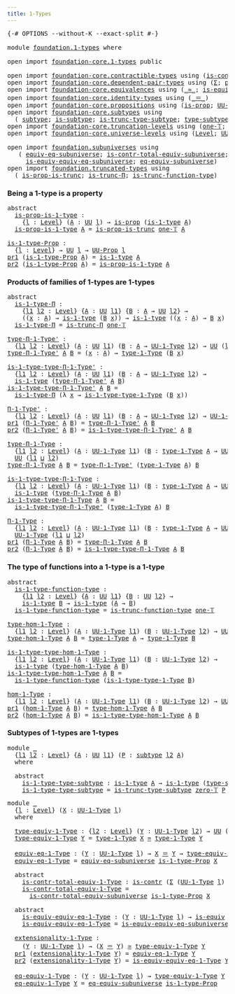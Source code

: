 ```yaml
---
title: 1-Types
---
```


<pre class="Agda"><a id="33" class="Symbol">{-#</a> <a id="37" class="Keyword">OPTIONS</a> <a id="45" class="Pragma">--without-K</a> <a id="57" class="Pragma">--exact-split</a> <a id="71" class="Symbol">#-}</a>

<a id="76" class="Keyword">module</a> <a id="83" href="foundation.1-types.html" class="Module">foundation.1-types</a> <a id="102" class="Keyword">where</a>

<a id="109" class="Keyword">open</a> <a id="114" class="Keyword">import</a> <a id="121" href="foundation-core.1-types.html" class="Module">foundation-core.1-types</a> <a id="145" class="Keyword">public</a>

<a id="153" class="Keyword">open</a> <a id="158" class="Keyword">import</a> <a id="165" href="foundation-core.contractible-types.html" class="Module">foundation-core.contractible-types</a> <a id="200" class="Keyword">using</a> <a id="206" class="Symbol">(</a><a id="207" href="foundation-core.contractible-types.html#1006" class="Function">is-contr</a><a id="215" class="Symbol">)</a>
<a id="217" class="Keyword">open</a> <a id="222" class="Keyword">import</a> <a id="229" href="foundation-core.dependent-pair-types.html" class="Module">foundation-core.dependent-pair-types</a> <a id="266" class="Keyword">using</a> <a id="272" class="Symbol">(</a><a id="273" href="foundation-core.dependent-pair-types.html#515" class="Record">Σ</a><a id="274" class="Symbol">;</a> <a id="276" href="foundation-core.dependent-pair-types.html#588" class="InductiveConstructor">pair</a><a id="280" class="Symbol">;</a> <a id="282" href="foundation-core.dependent-pair-types.html#605" class="Field">pr1</a><a id="285" class="Symbol">;</a> <a id="287" href="foundation-core.dependent-pair-types.html#617" class="Field">pr2</a><a id="290" class="Symbol">)</a>
<a id="292" class="Keyword">open</a> <a id="297" class="Keyword">import</a> <a id="304" href="foundation-core.equivalences.html" class="Module">foundation-core.equivalences</a> <a id="333" class="Keyword">using</a> <a id="339" class="Symbol">(</a><a id="340" href="foundation-core.equivalences.html#1621" class="Function Operator">_≃_</a><a id="343" class="Symbol">;</a> <a id="345" href="foundation-core.equivalences.html#1556" class="Function">is-equiv</a><a id="353" class="Symbol">)</a>
<a id="355" class="Keyword">open</a> <a id="360" class="Keyword">import</a> <a id="367" href="foundation-core.identity-types.html" class="Module">foundation-core.identity-types</a> <a id="398" class="Keyword">using</a> <a id="404" class="Symbol">(</a><a id="405" href="foundation-core.identity-types.html#1865" class="Function Operator">_＝_</a><a id="408" class="Symbol">)</a>
<a id="410" class="Keyword">open</a> <a id="415" class="Keyword">import</a> <a id="422" href="foundation-core.propositions.html" class="Module">foundation-core.propositions</a> <a id="451" class="Keyword">using</a> <a id="457" class="Symbol">(</a><a id="458" href="foundation-core.propositions.html#1309" class="Function">is-prop</a><a id="465" class="Symbol">;</a> <a id="467" href="foundation-core.propositions.html#1393" class="Function">UU-Prop</a><a id="474" class="Symbol">)</a>
<a id="476" class="Keyword">open</a> <a id="481" class="Keyword">import</a> <a id="488" href="foundation-core.subtypes.html" class="Module">foundation-core.subtypes</a> <a id="513" class="Keyword">using</a>
  <a id="521" class="Symbol">(</a> <a id="523" href="foundation-core.subtypes.html#2275" class="Function">subtype</a><a id="530" class="Symbol">;</a> <a id="532" href="foundation-core.subtypes.html#2152" class="Function">is-subtype</a><a id="542" class="Symbol">;</a> <a id="544" href="foundation-core.subtypes.html#4929" class="Function">is-trunc-type-subtype</a><a id="565" class="Symbol">;</a> <a id="567" href="foundation-core.subtypes.html#2619" class="Function">type-subtype</a><a id="579" class="Symbol">)</a>
<a id="581" class="Keyword">open</a> <a id="586" class="Keyword">import</a> <a id="593" href="foundation-core.truncation-levels.html" class="Module">foundation-core.truncation-levels</a> <a id="627" class="Keyword">using</a> <a id="633" class="Symbol">(</a><a id="634" href="foundation-core.truncation-levels.html#530" class="Function">one-𝕋</a><a id="639" class="Symbol">;</a> <a id="641" href="foundation-core.truncation-levels.html#492" class="Function">zero-𝕋</a><a id="647" class="Symbol">)</a>
<a id="649" class="Keyword">open</a> <a id="654" class="Keyword">import</a> <a id="661" href="foundation-core.universe-levels.html" class="Module">foundation-core.universe-levels</a> <a id="693" class="Keyword">using</a> <a id="699" class="Symbol">(</a><a id="700" href="Agda.Primitive.html#597" class="Postulate">Level</a><a id="705" class="Symbol">;</a> <a id="707" href="foundation-core.universe-levels.html#235" class="Primitive">UU</a><a id="709" class="Symbol">;</a> <a id="711" href="Agda.Primitive.html#810" class="Primitive Operator">_⊔_</a><a id="714" class="Symbol">)</a>

<a id="717" class="Keyword">open</a> <a id="722" class="Keyword">import</a> <a id="729" href="foundation.subuniverses.html" class="Module">foundation.subuniverses</a> <a id="753" class="Keyword">using</a>
   <a id="762" class="Symbol">(</a> <a id="764" href="foundation.subuniverses.html#2750" class="Function">equiv-eq-subuniverse</a><a id="784" class="Symbol">;</a> <a id="786" href="foundation.subuniverses.html#2955" class="Function">is-contr-total-equiv-subuniverse</a><a id="818" class="Symbol">;</a>
     <a id="825" href="foundation.subuniverses.html#3335" class="Function">is-equiv-equiv-eq-subuniverse</a><a id="854" class="Symbol">;</a> <a id="856" href="foundation.subuniverses.html#3939" class="Function">eq-equiv-subuniverse</a><a id="876" class="Symbol">)</a>
<a id="878" class="Keyword">open</a> <a id="883" class="Keyword">import</a> <a id="890" href="foundation.truncated-types.html" class="Module">foundation.truncated-types</a> <a id="917" class="Keyword">using</a>
  <a id="925" class="Symbol">(</a> <a id="927" href="foundation-core.truncated-types.html#12190" class="Function">is-prop-is-trunc</a><a id="943" class="Symbol">;</a> <a id="945" href="foundation-core.truncated-types.html#9033" class="Function">is-trunc-Π</a><a id="955" class="Symbol">;</a> <a id="957" href="foundation-core.truncated-types.html#10883" class="Function">is-trunc-function-type</a><a id="979" class="Symbol">)</a>
</pre>
### Being a 1-type is a property

<pre class="Agda"><a id="1028" class="Keyword">abstract</a>
  <a id="is-prop-is-1-type"></a><a id="1039" href="foundation.1-types.html#1039" class="Function">is-prop-is-1-type</a> <a id="1057" class="Symbol">:</a>
    <a id="1063" class="Symbol">{</a><a id="1064" href="foundation.1-types.html#1064" class="Bound">l</a> <a id="1066" class="Symbol">:</a> <a id="1068" href="Agda.Primitive.html#597" class="Postulate">Level</a><a id="1073" class="Symbol">}</a> <a id="1075" class="Symbol">(</a><a id="1076" href="foundation.1-types.html#1076" class="Bound">A</a> <a id="1078" class="Symbol">:</a> <a id="1080" href="foundation-core.universe-levels.html#235" class="Primitive">UU</a> <a id="1083" href="foundation.1-types.html#1064" class="Bound">l</a><a id="1084" class="Symbol">)</a> <a id="1086" class="Symbol">→</a> <a id="1088" href="foundation-core.propositions.html#1309" class="Function">is-prop</a> <a id="1096" class="Symbol">(</a><a id="1097" href="foundation-core.1-types.html#807" class="Function">is-1-type</a> <a id="1107" href="foundation.1-types.html#1076" class="Bound">A</a><a id="1108" class="Symbol">)</a>
  <a id="1112" href="foundation.1-types.html#1039" class="Function">is-prop-is-1-type</a> <a id="1130" href="foundation.1-types.html#1130" class="Bound">A</a> <a id="1132" class="Symbol">=</a> <a id="1134" href="foundation-core.truncated-types.html#12190" class="Function">is-prop-is-trunc</a> <a id="1151" href="foundation-core.truncation-levels.html#530" class="Function">one-𝕋</a> <a id="1157" href="foundation.1-types.html#1130" class="Bound">A</a>

<a id="is-1-type-Prop"></a><a id="1160" href="foundation.1-types.html#1160" class="Function">is-1-type-Prop</a> <a id="1175" class="Symbol">:</a>
  <a id="1179" class="Symbol">{</a><a id="1180" href="foundation.1-types.html#1180" class="Bound">l</a> <a id="1182" class="Symbol">:</a> <a id="1184" href="Agda.Primitive.html#597" class="Postulate">Level</a><a id="1189" class="Symbol">}</a> <a id="1191" class="Symbol">→</a> <a id="1193" href="foundation-core.universe-levels.html#235" class="Primitive">UU</a> <a id="1196" href="foundation.1-types.html#1180" class="Bound">l</a> <a id="1198" class="Symbol">→</a> <a id="1200" href="foundation-core.propositions.html#1393" class="Function">UU-Prop</a> <a id="1208" href="foundation.1-types.html#1180" class="Bound">l</a>
<a id="1210" href="foundation-core.dependent-pair-types.html#605" class="Field">pr1</a> <a id="1214" class="Symbol">(</a><a id="1215" href="foundation.1-types.html#1160" class="Function">is-1-type-Prop</a> <a id="1230" href="foundation.1-types.html#1230" class="Bound">A</a><a id="1231" class="Symbol">)</a> <a id="1233" class="Symbol">=</a> <a id="1235" href="foundation-core.1-types.html#807" class="Function">is-1-type</a> <a id="1245" href="foundation.1-types.html#1230" class="Bound">A</a>
<a id="1247" href="foundation-core.dependent-pair-types.html#617" class="Field">pr2</a> <a id="1251" class="Symbol">(</a><a id="1252" href="foundation.1-types.html#1160" class="Function">is-1-type-Prop</a> <a id="1267" href="foundation.1-types.html#1267" class="Bound">A</a><a id="1268" class="Symbol">)</a> <a id="1270" class="Symbol">=</a> <a id="1272" href="foundation.1-types.html#1039" class="Function">is-prop-is-1-type</a> <a id="1290" href="foundation.1-types.html#1267" class="Bound">A</a>
</pre>
### Products of families of 1-types are 1-types

<pre class="Agda"><a id="1354" class="Keyword">abstract</a>
  <a id="is-1-type-Π"></a><a id="1365" href="foundation.1-types.html#1365" class="Function">is-1-type-Π</a> <a id="1377" class="Symbol">:</a>
    <a id="1383" class="Symbol">{</a><a id="1384" href="foundation.1-types.html#1384" class="Bound">l1</a> <a id="1387" href="foundation.1-types.html#1387" class="Bound">l2</a> <a id="1390" class="Symbol">:</a> <a id="1392" href="Agda.Primitive.html#597" class="Postulate">Level</a><a id="1397" class="Symbol">}</a> <a id="1399" class="Symbol">{</a><a id="1400" href="foundation.1-types.html#1400" class="Bound">A</a> <a id="1402" class="Symbol">:</a> <a id="1404" href="foundation-core.universe-levels.html#235" class="Primitive">UU</a> <a id="1407" href="foundation.1-types.html#1384" class="Bound">l1</a><a id="1409" class="Symbol">}</a> <a id="1411" class="Symbol">{</a><a id="1412" href="foundation.1-types.html#1412" class="Bound">B</a> <a id="1414" class="Symbol">:</a> <a id="1416" href="foundation.1-types.html#1400" class="Bound">A</a> <a id="1418" class="Symbol">→</a> <a id="1420" href="foundation-core.universe-levels.html#235" class="Primitive">UU</a> <a id="1423" href="foundation.1-types.html#1387" class="Bound">l2</a><a id="1425" class="Symbol">}</a> <a id="1427" class="Symbol">→</a>
    <a id="1433" class="Symbol">((</a><a id="1435" href="foundation.1-types.html#1435" class="Bound">x</a> <a id="1437" class="Symbol">:</a> <a id="1439" href="foundation.1-types.html#1400" class="Bound">A</a><a id="1440" class="Symbol">)</a> <a id="1442" class="Symbol">→</a> <a id="1444" href="foundation-core.1-types.html#807" class="Function">is-1-type</a> <a id="1454" class="Symbol">(</a><a id="1455" href="foundation.1-types.html#1412" class="Bound">B</a> <a id="1457" href="foundation.1-types.html#1435" class="Bound">x</a><a id="1458" class="Symbol">))</a> <a id="1461" class="Symbol">→</a> <a id="1463" href="foundation-core.1-types.html#807" class="Function">is-1-type</a> <a id="1473" class="Symbol">((</a><a id="1475" href="foundation.1-types.html#1475" class="Bound">x</a> <a id="1477" class="Symbol">:</a> <a id="1479" href="foundation.1-types.html#1400" class="Bound">A</a><a id="1480" class="Symbol">)</a> <a id="1482" class="Symbol">→</a> <a id="1484" href="foundation.1-types.html#1412" class="Bound">B</a> <a id="1486" href="foundation.1-types.html#1475" class="Bound">x</a><a id="1487" class="Symbol">)</a>
  <a id="1491" href="foundation.1-types.html#1365" class="Function">is-1-type-Π</a> <a id="1503" class="Symbol">=</a> <a id="1505" href="foundation-core.truncated-types.html#9033" class="Function">is-trunc-Π</a> <a id="1516" href="foundation-core.truncation-levels.html#530" class="Function">one-𝕋</a>

<a id="type-Π-1-Type&#39;"></a><a id="1523" href="foundation.1-types.html#1523" class="Function">type-Π-1-Type&#39;</a> <a id="1538" class="Symbol">:</a>
  <a id="1542" class="Symbol">{</a><a id="1543" href="foundation.1-types.html#1543" class="Bound">l1</a> <a id="1546" href="foundation.1-types.html#1546" class="Bound">l2</a> <a id="1549" class="Symbol">:</a> <a id="1551" href="Agda.Primitive.html#597" class="Postulate">Level</a><a id="1556" class="Symbol">}</a> <a id="1558" class="Symbol">(</a><a id="1559" href="foundation.1-types.html#1559" class="Bound">A</a> <a id="1561" class="Symbol">:</a> <a id="1563" href="foundation-core.universe-levels.html#235" class="Primitive">UU</a> <a id="1566" href="foundation.1-types.html#1543" class="Bound">l1</a><a id="1568" class="Symbol">)</a> <a id="1570" class="Symbol">(</a><a id="1571" href="foundation.1-types.html#1571" class="Bound">B</a> <a id="1573" class="Symbol">:</a> <a id="1575" href="foundation.1-types.html#1559" class="Bound">A</a> <a id="1577" class="Symbol">→</a> <a id="1579" href="foundation-core.1-types.html#873" class="Function">UU-1-Type</a> <a id="1589" href="foundation.1-types.html#1546" class="Bound">l2</a><a id="1591" class="Symbol">)</a> <a id="1593" class="Symbol">→</a> <a id="1595" href="foundation-core.universe-levels.html#235" class="Primitive">UU</a> <a id="1598" class="Symbol">(</a><a id="1599" href="foundation.1-types.html#1543" class="Bound">l1</a> <a id="1602" href="Agda.Primitive.html#810" class="Primitive Operator">⊔</a> <a id="1604" href="foundation.1-types.html#1546" class="Bound">l2</a><a id="1606" class="Symbol">)</a>
<a id="1608" href="foundation.1-types.html#1523" class="Function">type-Π-1-Type&#39;</a> <a id="1623" href="foundation.1-types.html#1623" class="Bound">A</a> <a id="1625" href="foundation.1-types.html#1625" class="Bound">B</a> <a id="1627" class="Symbol">=</a> <a id="1629" class="Symbol">(</a><a id="1630" href="foundation.1-types.html#1630" class="Bound">x</a> <a id="1632" class="Symbol">:</a> <a id="1634" href="foundation.1-types.html#1623" class="Bound">A</a><a id="1635" class="Symbol">)</a> <a id="1637" class="Symbol">→</a> <a id="1639" href="foundation-core.1-types.html#945" class="Function">type-1-Type</a> <a id="1651" class="Symbol">(</a><a id="1652" href="foundation.1-types.html#1625" class="Bound">B</a> <a id="1654" href="foundation.1-types.html#1630" class="Bound">x</a><a id="1655" class="Symbol">)</a>

<a id="is-1-type-type-Π-1-Type&#39;"></a><a id="1658" href="foundation.1-types.html#1658" class="Function">is-1-type-type-Π-1-Type&#39;</a> <a id="1683" class="Symbol">:</a>
  <a id="1687" class="Symbol">{</a><a id="1688" href="foundation.1-types.html#1688" class="Bound">l1</a> <a id="1691" href="foundation.1-types.html#1691" class="Bound">l2</a> <a id="1694" class="Symbol">:</a> <a id="1696" href="Agda.Primitive.html#597" class="Postulate">Level</a><a id="1701" class="Symbol">}</a> <a id="1703" class="Symbol">(</a><a id="1704" href="foundation.1-types.html#1704" class="Bound">A</a> <a id="1706" class="Symbol">:</a> <a id="1708" href="foundation-core.universe-levels.html#235" class="Primitive">UU</a> <a id="1711" href="foundation.1-types.html#1688" class="Bound">l1</a><a id="1713" class="Symbol">)</a> <a id="1715" class="Symbol">(</a><a id="1716" href="foundation.1-types.html#1716" class="Bound">B</a> <a id="1718" class="Symbol">:</a> <a id="1720" href="foundation.1-types.html#1704" class="Bound">A</a> <a id="1722" class="Symbol">→</a> <a id="1724" href="foundation-core.1-types.html#873" class="Function">UU-1-Type</a> <a id="1734" href="foundation.1-types.html#1691" class="Bound">l2</a><a id="1736" class="Symbol">)</a> <a id="1738" class="Symbol">→</a>
  <a id="1742" href="foundation-core.1-types.html#807" class="Function">is-1-type</a> <a id="1752" class="Symbol">(</a><a id="1753" href="foundation.1-types.html#1523" class="Function">type-Π-1-Type&#39;</a> <a id="1768" href="foundation.1-types.html#1704" class="Bound">A</a> <a id="1770" href="foundation.1-types.html#1716" class="Bound">B</a><a id="1771" class="Symbol">)</a>
<a id="1773" href="foundation.1-types.html#1658" class="Function">is-1-type-type-Π-1-Type&#39;</a> <a id="1798" href="foundation.1-types.html#1798" class="Bound">A</a> <a id="1800" href="foundation.1-types.html#1800" class="Bound">B</a> <a id="1802" class="Symbol">=</a>
  <a id="1806" href="foundation.1-types.html#1365" class="Function">is-1-type-Π</a> <a id="1818" class="Symbol">(λ</a> <a id="1821" href="foundation.1-types.html#1821" class="Bound">x</a> <a id="1823" class="Symbol">→</a> <a id="1825" href="foundation-core.1-types.html#1022" class="Function">is-1-type-type-1-Type</a> <a id="1847" class="Symbol">(</a><a id="1848" href="foundation.1-types.html#1800" class="Bound">B</a> <a id="1850" href="foundation.1-types.html#1821" class="Bound">x</a><a id="1851" class="Symbol">))</a>

<a id="Π-1-Type&#39;"></a><a id="1855" href="foundation.1-types.html#1855" class="Function">Π-1-Type&#39;</a> <a id="1865" class="Symbol">:</a>
  <a id="1869" class="Symbol">{</a><a id="1870" href="foundation.1-types.html#1870" class="Bound">l1</a> <a id="1873" href="foundation.1-types.html#1873" class="Bound">l2</a> <a id="1876" class="Symbol">:</a> <a id="1878" href="Agda.Primitive.html#597" class="Postulate">Level</a><a id="1883" class="Symbol">}</a> <a id="1885" class="Symbol">(</a><a id="1886" href="foundation.1-types.html#1886" class="Bound">A</a> <a id="1888" class="Symbol">:</a> <a id="1890" href="foundation-core.universe-levels.html#235" class="Primitive">UU</a> <a id="1893" href="foundation.1-types.html#1870" class="Bound">l1</a><a id="1895" class="Symbol">)</a> <a id="1897" class="Symbol">(</a><a id="1898" href="foundation.1-types.html#1898" class="Bound">B</a> <a id="1900" class="Symbol">:</a> <a id="1902" href="foundation.1-types.html#1886" class="Bound">A</a> <a id="1904" class="Symbol">→</a> <a id="1906" href="foundation-core.1-types.html#873" class="Function">UU-1-Type</a> <a id="1916" href="foundation.1-types.html#1873" class="Bound">l2</a><a id="1918" class="Symbol">)</a> <a id="1920" class="Symbol">→</a> <a id="1922" href="foundation-core.1-types.html#873" class="Function">UU-1-Type</a> <a id="1932" class="Symbol">(</a><a id="1933" href="foundation.1-types.html#1870" class="Bound">l1</a> <a id="1936" href="Agda.Primitive.html#810" class="Primitive Operator">⊔</a> <a id="1938" href="foundation.1-types.html#1873" class="Bound">l2</a><a id="1940" class="Symbol">)</a>
<a id="1942" href="foundation-core.dependent-pair-types.html#605" class="Field">pr1</a> <a id="1946" class="Symbol">(</a><a id="1947" href="foundation.1-types.html#1855" class="Function">Π-1-Type&#39;</a> <a id="1957" href="foundation.1-types.html#1957" class="Bound">A</a> <a id="1959" href="foundation.1-types.html#1959" class="Bound">B</a><a id="1960" class="Symbol">)</a> <a id="1962" class="Symbol">=</a> <a id="1964" href="foundation.1-types.html#1523" class="Function">type-Π-1-Type&#39;</a> <a id="1979" href="foundation.1-types.html#1957" class="Bound">A</a> <a id="1981" href="foundation.1-types.html#1959" class="Bound">B</a>
<a id="1983" href="foundation-core.dependent-pair-types.html#617" class="Field">pr2</a> <a id="1987" class="Symbol">(</a><a id="1988" href="foundation.1-types.html#1855" class="Function">Π-1-Type&#39;</a> <a id="1998" href="foundation.1-types.html#1998" class="Bound">A</a> <a id="2000" href="foundation.1-types.html#2000" class="Bound">B</a><a id="2001" class="Symbol">)</a> <a id="2003" class="Symbol">=</a> <a id="2005" href="foundation.1-types.html#1658" class="Function">is-1-type-type-Π-1-Type&#39;</a> <a id="2030" href="foundation.1-types.html#1998" class="Bound">A</a> <a id="2032" href="foundation.1-types.html#2000" class="Bound">B</a>

<a id="type-Π-1-Type"></a><a id="2035" href="foundation.1-types.html#2035" class="Function">type-Π-1-Type</a> <a id="2049" class="Symbol">:</a>
  <a id="2053" class="Symbol">{</a><a id="2054" href="foundation.1-types.html#2054" class="Bound">l1</a> <a id="2057" href="foundation.1-types.html#2057" class="Bound">l2</a> <a id="2060" class="Symbol">:</a> <a id="2062" href="Agda.Primitive.html#597" class="Postulate">Level</a><a id="2067" class="Symbol">}</a> <a id="2069" class="Symbol">(</a><a id="2070" href="foundation.1-types.html#2070" class="Bound">A</a> <a id="2072" class="Symbol">:</a> <a id="2074" href="foundation-core.1-types.html#873" class="Function">UU-1-Type</a> <a id="2084" href="foundation.1-types.html#2054" class="Bound">l1</a><a id="2086" class="Symbol">)</a> <a id="2088" class="Symbol">(</a><a id="2089" href="foundation.1-types.html#2089" class="Bound">B</a> <a id="2091" class="Symbol">:</a> <a id="2093" href="foundation-core.1-types.html#945" class="Function">type-1-Type</a> <a id="2105" href="foundation.1-types.html#2070" class="Bound">A</a> <a id="2107" class="Symbol">→</a> <a id="2109" href="foundation-core.1-types.html#873" class="Function">UU-1-Type</a> <a id="2119" href="foundation.1-types.html#2057" class="Bound">l2</a><a id="2121" class="Symbol">)</a> <a id="2123" class="Symbol">→</a>
  <a id="2127" href="foundation-core.universe-levels.html#235" class="Primitive">UU</a> <a id="2130" class="Symbol">(</a><a id="2131" href="foundation.1-types.html#2054" class="Bound">l1</a> <a id="2134" href="Agda.Primitive.html#810" class="Primitive Operator">⊔</a> <a id="2136" href="foundation.1-types.html#2057" class="Bound">l2</a><a id="2138" class="Symbol">)</a>
<a id="2140" href="foundation.1-types.html#2035" class="Function">type-Π-1-Type</a> <a id="2154" href="foundation.1-types.html#2154" class="Bound">A</a> <a id="2156" href="foundation.1-types.html#2156" class="Bound">B</a> <a id="2158" class="Symbol">=</a> <a id="2160" href="foundation.1-types.html#1523" class="Function">type-Π-1-Type&#39;</a> <a id="2175" class="Symbol">(</a><a id="2176" href="foundation-core.1-types.html#945" class="Function">type-1-Type</a> <a id="2188" href="foundation.1-types.html#2154" class="Bound">A</a><a id="2189" class="Symbol">)</a> <a id="2191" href="foundation.1-types.html#2156" class="Bound">B</a>

<a id="is-1-type-type-Π-1-Type"></a><a id="2194" href="foundation.1-types.html#2194" class="Function">is-1-type-type-Π-1-Type</a> <a id="2218" class="Symbol">:</a>
  <a id="2222" class="Symbol">{</a><a id="2223" href="foundation.1-types.html#2223" class="Bound">l1</a> <a id="2226" href="foundation.1-types.html#2226" class="Bound">l2</a> <a id="2229" class="Symbol">:</a> <a id="2231" href="Agda.Primitive.html#597" class="Postulate">Level</a><a id="2236" class="Symbol">}</a> <a id="2238" class="Symbol">(</a><a id="2239" href="foundation.1-types.html#2239" class="Bound">A</a> <a id="2241" class="Symbol">:</a> <a id="2243" href="foundation-core.1-types.html#873" class="Function">UU-1-Type</a> <a id="2253" href="foundation.1-types.html#2223" class="Bound">l1</a><a id="2255" class="Symbol">)</a> <a id="2257" class="Symbol">(</a><a id="2258" href="foundation.1-types.html#2258" class="Bound">B</a> <a id="2260" class="Symbol">:</a> <a id="2262" href="foundation-core.1-types.html#945" class="Function">type-1-Type</a> <a id="2274" href="foundation.1-types.html#2239" class="Bound">A</a> <a id="2276" class="Symbol">→</a> <a id="2278" href="foundation-core.1-types.html#873" class="Function">UU-1-Type</a> <a id="2288" href="foundation.1-types.html#2226" class="Bound">l2</a><a id="2290" class="Symbol">)</a> <a id="2292" class="Symbol">→</a>
  <a id="2296" href="foundation-core.1-types.html#807" class="Function">is-1-type</a> <a id="2306" class="Symbol">(</a><a id="2307" href="foundation.1-types.html#2035" class="Function">type-Π-1-Type</a> <a id="2321" href="foundation.1-types.html#2239" class="Bound">A</a> <a id="2323" href="foundation.1-types.html#2258" class="Bound">B</a><a id="2324" class="Symbol">)</a>
<a id="2326" href="foundation.1-types.html#2194" class="Function">is-1-type-type-Π-1-Type</a> <a id="2350" href="foundation.1-types.html#2350" class="Bound">A</a> <a id="2352" href="foundation.1-types.html#2352" class="Bound">B</a> <a id="2354" class="Symbol">=</a>
  <a id="2358" href="foundation.1-types.html#1658" class="Function">is-1-type-type-Π-1-Type&#39;</a> <a id="2383" class="Symbol">(</a><a id="2384" href="foundation-core.1-types.html#945" class="Function">type-1-Type</a> <a id="2396" href="foundation.1-types.html#2350" class="Bound">A</a><a id="2397" class="Symbol">)</a> <a id="2399" href="foundation.1-types.html#2352" class="Bound">B</a>

<a id="Π-1-Type"></a><a id="2402" href="foundation.1-types.html#2402" class="Function">Π-1-Type</a> <a id="2411" class="Symbol">:</a>
  <a id="2415" class="Symbol">{</a><a id="2416" href="foundation.1-types.html#2416" class="Bound">l1</a> <a id="2419" href="foundation.1-types.html#2419" class="Bound">l2</a> <a id="2422" class="Symbol">:</a> <a id="2424" href="Agda.Primitive.html#597" class="Postulate">Level</a><a id="2429" class="Symbol">}</a> <a id="2431" class="Symbol">(</a><a id="2432" href="foundation.1-types.html#2432" class="Bound">A</a> <a id="2434" class="Symbol">:</a> <a id="2436" href="foundation-core.1-types.html#873" class="Function">UU-1-Type</a> <a id="2446" href="foundation.1-types.html#2416" class="Bound">l1</a><a id="2448" class="Symbol">)</a> <a id="2450" class="Symbol">(</a><a id="2451" href="foundation.1-types.html#2451" class="Bound">B</a> <a id="2453" class="Symbol">:</a> <a id="2455" href="foundation-core.1-types.html#945" class="Function">type-1-Type</a> <a id="2467" href="foundation.1-types.html#2432" class="Bound">A</a> <a id="2469" class="Symbol">→</a> <a id="2471" href="foundation-core.1-types.html#873" class="Function">UU-1-Type</a> <a id="2481" href="foundation.1-types.html#2419" class="Bound">l2</a><a id="2483" class="Symbol">)</a> <a id="2485" class="Symbol">→</a>
  <a id="2489" href="foundation-core.1-types.html#873" class="Function">UU-1-Type</a> <a id="2499" class="Symbol">(</a><a id="2500" href="foundation.1-types.html#2416" class="Bound">l1</a> <a id="2503" href="Agda.Primitive.html#810" class="Primitive Operator">⊔</a> <a id="2505" href="foundation.1-types.html#2419" class="Bound">l2</a><a id="2507" class="Symbol">)</a>
<a id="2509" href="foundation-core.dependent-pair-types.html#605" class="Field">pr1</a> <a id="2513" class="Symbol">(</a><a id="2514" href="foundation.1-types.html#2402" class="Function">Π-1-Type</a> <a id="2523" href="foundation.1-types.html#2523" class="Bound">A</a> <a id="2525" href="foundation.1-types.html#2525" class="Bound">B</a><a id="2526" class="Symbol">)</a> <a id="2528" class="Symbol">=</a> <a id="2530" href="foundation.1-types.html#2035" class="Function">type-Π-1-Type</a> <a id="2544" href="foundation.1-types.html#2523" class="Bound">A</a> <a id="2546" href="foundation.1-types.html#2525" class="Bound">B</a>
<a id="2548" href="foundation-core.dependent-pair-types.html#617" class="Field">pr2</a> <a id="2552" class="Symbol">(</a><a id="2553" href="foundation.1-types.html#2402" class="Function">Π-1-Type</a> <a id="2562" href="foundation.1-types.html#2562" class="Bound">A</a> <a id="2564" href="foundation.1-types.html#2564" class="Bound">B</a><a id="2565" class="Symbol">)</a> <a id="2567" class="Symbol">=</a> <a id="2569" href="foundation.1-types.html#2194" class="Function">is-1-type-type-Π-1-Type</a> <a id="2593" href="foundation.1-types.html#2562" class="Bound">A</a> <a id="2595" href="foundation.1-types.html#2564" class="Bound">B</a>
</pre>
### The type of functions into a 1-type is a 1-type

<pre class="Agda"><a id="2663" class="Keyword">abstract</a>
  <a id="is-1-type-function-type"></a><a id="2674" href="foundation.1-types.html#2674" class="Function">is-1-type-function-type</a> <a id="2698" class="Symbol">:</a>
    <a id="2704" class="Symbol">{</a><a id="2705" href="foundation.1-types.html#2705" class="Bound">l1</a> <a id="2708" href="foundation.1-types.html#2708" class="Bound">l2</a> <a id="2711" class="Symbol">:</a> <a id="2713" href="Agda.Primitive.html#597" class="Postulate">Level</a><a id="2718" class="Symbol">}</a> <a id="2720" class="Symbol">{</a><a id="2721" href="foundation.1-types.html#2721" class="Bound">A</a> <a id="2723" class="Symbol">:</a> <a id="2725" href="foundation-core.universe-levels.html#235" class="Primitive">UU</a> <a id="2728" href="foundation.1-types.html#2705" class="Bound">l1</a><a id="2730" class="Symbol">}</a> <a id="2732" class="Symbol">{</a><a id="2733" href="foundation.1-types.html#2733" class="Bound">B</a> <a id="2735" class="Symbol">:</a> <a id="2737" href="foundation-core.universe-levels.html#235" class="Primitive">UU</a> <a id="2740" href="foundation.1-types.html#2708" class="Bound">l2</a><a id="2742" class="Symbol">}</a> <a id="2744" class="Symbol">→</a>
    <a id="2750" href="foundation-core.1-types.html#807" class="Function">is-1-type</a> <a id="2760" href="foundation.1-types.html#2733" class="Bound">B</a> <a id="2762" class="Symbol">→</a> <a id="2764" href="foundation-core.1-types.html#807" class="Function">is-1-type</a> <a id="2774" class="Symbol">(</a><a id="2775" href="foundation.1-types.html#2721" class="Bound">A</a> <a id="2777" class="Symbol">→</a> <a id="2779" href="foundation.1-types.html#2733" class="Bound">B</a><a id="2780" class="Symbol">)</a>
  <a id="2784" href="foundation.1-types.html#2674" class="Function">is-1-type-function-type</a> <a id="2808" class="Symbol">=</a> <a id="2810" href="foundation-core.truncated-types.html#10883" class="Function">is-trunc-function-type</a> <a id="2833" href="foundation-core.truncation-levels.html#530" class="Function">one-𝕋</a>

<a id="type-hom-1-Type"></a><a id="2840" href="foundation.1-types.html#2840" class="Function">type-hom-1-Type</a> <a id="2856" class="Symbol">:</a>
  <a id="2860" class="Symbol">{</a><a id="2861" href="foundation.1-types.html#2861" class="Bound">l1</a> <a id="2864" href="foundation.1-types.html#2864" class="Bound">l2</a> <a id="2867" class="Symbol">:</a> <a id="2869" href="Agda.Primitive.html#597" class="Postulate">Level</a><a id="2874" class="Symbol">}</a> <a id="2876" class="Symbol">(</a><a id="2877" href="foundation.1-types.html#2877" class="Bound">A</a> <a id="2879" class="Symbol">:</a> <a id="2881" href="foundation-core.1-types.html#873" class="Function">UU-1-Type</a> <a id="2891" href="foundation.1-types.html#2861" class="Bound">l1</a><a id="2893" class="Symbol">)</a> <a id="2895" class="Symbol">(</a><a id="2896" href="foundation.1-types.html#2896" class="Bound">B</a> <a id="2898" class="Symbol">:</a> <a id="2900" href="foundation-core.1-types.html#873" class="Function">UU-1-Type</a> <a id="2910" href="foundation.1-types.html#2864" class="Bound">l2</a><a id="2912" class="Symbol">)</a> <a id="2914" class="Symbol">→</a> <a id="2916" href="foundation-core.universe-levels.html#235" class="Primitive">UU</a> <a id="2919" class="Symbol">(</a><a id="2920" href="foundation.1-types.html#2861" class="Bound">l1</a> <a id="2923" href="Agda.Primitive.html#810" class="Primitive Operator">⊔</a> <a id="2925" href="foundation.1-types.html#2864" class="Bound">l2</a><a id="2927" class="Symbol">)</a>
<a id="2929" href="foundation.1-types.html#2840" class="Function">type-hom-1-Type</a> <a id="2945" href="foundation.1-types.html#2945" class="Bound">A</a> <a id="2947" href="foundation.1-types.html#2947" class="Bound">B</a> <a id="2949" class="Symbol">=</a> <a id="2951" href="foundation-core.1-types.html#945" class="Function">type-1-Type</a> <a id="2963" href="foundation.1-types.html#2945" class="Bound">A</a> <a id="2965" class="Symbol">→</a> <a id="2967" href="foundation-core.1-types.html#945" class="Function">type-1-Type</a> <a id="2979" href="foundation.1-types.html#2947" class="Bound">B</a>

<a id="is-1-type-type-hom-1-Type"></a><a id="2982" href="foundation.1-types.html#2982" class="Function">is-1-type-type-hom-1-Type</a> <a id="3008" class="Symbol">:</a>
  <a id="3012" class="Symbol">{</a><a id="3013" href="foundation.1-types.html#3013" class="Bound">l1</a> <a id="3016" href="foundation.1-types.html#3016" class="Bound">l2</a> <a id="3019" class="Symbol">:</a> <a id="3021" href="Agda.Primitive.html#597" class="Postulate">Level</a><a id="3026" class="Symbol">}</a> <a id="3028" class="Symbol">(</a><a id="3029" href="foundation.1-types.html#3029" class="Bound">A</a> <a id="3031" class="Symbol">:</a> <a id="3033" href="foundation-core.1-types.html#873" class="Function">UU-1-Type</a> <a id="3043" href="foundation.1-types.html#3013" class="Bound">l1</a><a id="3045" class="Symbol">)</a> <a id="3047" class="Symbol">(</a><a id="3048" href="foundation.1-types.html#3048" class="Bound">B</a> <a id="3050" class="Symbol">:</a> <a id="3052" href="foundation-core.1-types.html#873" class="Function">UU-1-Type</a> <a id="3062" href="foundation.1-types.html#3016" class="Bound">l2</a><a id="3064" class="Symbol">)</a> <a id="3066" class="Symbol">→</a>
  <a id="3070" href="foundation-core.1-types.html#807" class="Function">is-1-type</a> <a id="3080" class="Symbol">(</a><a id="3081" href="foundation.1-types.html#2840" class="Function">type-hom-1-Type</a> <a id="3097" href="foundation.1-types.html#3029" class="Bound">A</a> <a id="3099" href="foundation.1-types.html#3048" class="Bound">B</a><a id="3100" class="Symbol">)</a>
<a id="3102" href="foundation.1-types.html#2982" class="Function">is-1-type-type-hom-1-Type</a> <a id="3128" href="foundation.1-types.html#3128" class="Bound">A</a> <a id="3130" href="foundation.1-types.html#3130" class="Bound">B</a> <a id="3132" class="Symbol">=</a>
  <a id="3136" href="foundation.1-types.html#2674" class="Function">is-1-type-function-type</a> <a id="3160" class="Symbol">(</a><a id="3161" href="foundation-core.1-types.html#1022" class="Function">is-1-type-type-1-Type</a> <a id="3183" href="foundation.1-types.html#3130" class="Bound">B</a><a id="3184" class="Symbol">)</a>

<a id="hom-1-Type"></a><a id="3187" href="foundation.1-types.html#3187" class="Function">hom-1-Type</a> <a id="3198" class="Symbol">:</a>
  <a id="3202" class="Symbol">{</a><a id="3203" href="foundation.1-types.html#3203" class="Bound">l1</a> <a id="3206" href="foundation.1-types.html#3206" class="Bound">l2</a> <a id="3209" class="Symbol">:</a> <a id="3211" href="Agda.Primitive.html#597" class="Postulate">Level</a><a id="3216" class="Symbol">}</a> <a id="3218" class="Symbol">(</a><a id="3219" href="foundation.1-types.html#3219" class="Bound">A</a> <a id="3221" class="Symbol">:</a> <a id="3223" href="foundation-core.1-types.html#873" class="Function">UU-1-Type</a> <a id="3233" href="foundation.1-types.html#3203" class="Bound">l1</a><a id="3235" class="Symbol">)</a> <a id="3237" class="Symbol">(</a><a id="3238" href="foundation.1-types.html#3238" class="Bound">B</a> <a id="3240" class="Symbol">:</a> <a id="3242" href="foundation-core.1-types.html#873" class="Function">UU-1-Type</a> <a id="3252" href="foundation.1-types.html#3206" class="Bound">l2</a><a id="3254" class="Symbol">)</a> <a id="3256" class="Symbol">→</a> <a id="3258" href="foundation-core.1-types.html#873" class="Function">UU-1-Type</a> <a id="3268" class="Symbol">(</a><a id="3269" href="foundation.1-types.html#3203" class="Bound">l1</a> <a id="3272" href="Agda.Primitive.html#810" class="Primitive Operator">⊔</a> <a id="3274" href="foundation.1-types.html#3206" class="Bound">l2</a><a id="3276" class="Symbol">)</a>
<a id="3278" href="foundation-core.dependent-pair-types.html#605" class="Field">pr1</a> <a id="3282" class="Symbol">(</a><a id="3283" href="foundation.1-types.html#3187" class="Function">hom-1-Type</a> <a id="3294" href="foundation.1-types.html#3294" class="Bound">A</a> <a id="3296" href="foundation.1-types.html#3296" class="Bound">B</a><a id="3297" class="Symbol">)</a> <a id="3299" class="Symbol">=</a> <a id="3301" href="foundation.1-types.html#2840" class="Function">type-hom-1-Type</a> <a id="3317" href="foundation.1-types.html#3294" class="Bound">A</a> <a id="3319" href="foundation.1-types.html#3296" class="Bound">B</a>
<a id="3321" href="foundation-core.dependent-pair-types.html#617" class="Field">pr2</a> <a id="3325" class="Symbol">(</a><a id="3326" href="foundation.1-types.html#3187" class="Function">hom-1-Type</a> <a id="3337" href="foundation.1-types.html#3337" class="Bound">A</a> <a id="3339" href="foundation.1-types.html#3339" class="Bound">B</a><a id="3340" class="Symbol">)</a> <a id="3342" class="Symbol">=</a> <a id="3344" href="foundation.1-types.html#2982" class="Function">is-1-type-type-hom-1-Type</a> <a id="3370" href="foundation.1-types.html#3337" class="Bound">A</a> <a id="3372" href="foundation.1-types.html#3339" class="Bound">B</a>
</pre>
### Subtypes of 1-types are 1-types

<pre class="Agda"><a id="3424" class="Keyword">module</a> <a id="3431" href="foundation.1-types.html#3431" class="Module">_</a>
  <a id="3435" class="Symbol">{</a><a id="3436" href="foundation.1-types.html#3436" class="Bound">l1</a> <a id="3439" href="foundation.1-types.html#3439" class="Bound">l2</a> <a id="3442" class="Symbol">:</a> <a id="3444" href="Agda.Primitive.html#597" class="Postulate">Level</a><a id="3449" class="Symbol">}</a> <a id="3451" class="Symbol">{</a><a id="3452" href="foundation.1-types.html#3452" class="Bound">A</a> <a id="3454" class="Symbol">:</a> <a id="3456" href="foundation-core.universe-levels.html#235" class="Primitive">UU</a> <a id="3459" href="foundation.1-types.html#3436" class="Bound">l1</a><a id="3461" class="Symbol">}</a> <a id="3463" class="Symbol">(</a><a id="3464" href="foundation.1-types.html#3464" class="Bound">P</a> <a id="3466" class="Symbol">:</a> <a id="3468" href="foundation-core.subtypes.html#2275" class="Function">subtype</a> <a id="3476" href="foundation.1-types.html#3439" class="Bound">l2</a> <a id="3479" href="foundation.1-types.html#3452" class="Bound">A</a><a id="3480" class="Symbol">)</a>
  <a id="3484" class="Keyword">where</a>

  <a id="3493" class="Keyword">abstract</a>
    <a id="3506" href="foundation.1-types.html#3506" class="Function">is-1-type-type-subtype</a> <a id="3529" class="Symbol">:</a> <a id="3531" href="foundation-core.1-types.html#807" class="Function">is-1-type</a> <a id="3541" href="foundation.1-types.html#3452" class="Bound">A</a> <a id="3543" class="Symbol">→</a> <a id="3545" href="foundation-core.1-types.html#807" class="Function">is-1-type</a> <a id="3555" class="Symbol">(</a><a id="3556" href="foundation-core.subtypes.html#2619" class="Function">type-subtype</a> <a id="3569" href="foundation.1-types.html#3464" class="Bound">P</a><a id="3570" class="Symbol">)</a>
    <a id="3576" href="foundation.1-types.html#3506" class="Function">is-1-type-type-subtype</a> <a id="3599" class="Symbol">=</a> <a id="3601" href="foundation-core.subtypes.html#4929" class="Function">is-trunc-type-subtype</a> <a id="3623" href="foundation-core.truncation-levels.html#492" class="Function">zero-𝕋</a> <a id="3630" href="foundation.1-types.html#3464" class="Bound">P</a>
</pre>
<pre class="Agda"><a id="3645" class="Keyword">module</a> <a id="3652" href="foundation.1-types.html#3652" class="Module">_</a>
  <a id="3656" class="Symbol">{</a><a id="3657" href="foundation.1-types.html#3657" class="Bound">l</a> <a id="3659" class="Symbol">:</a> <a id="3661" href="Agda.Primitive.html#597" class="Postulate">Level</a><a id="3666" class="Symbol">}</a> <a id="3668" class="Symbol">(</a><a id="3669" href="foundation.1-types.html#3669" class="Bound">X</a> <a id="3671" class="Symbol">:</a> <a id="3673" href="foundation-core.1-types.html#873" class="Function">UU-1-Type</a> <a id="3683" href="foundation.1-types.html#3657" class="Bound">l</a><a id="3684" class="Symbol">)</a>
  <a id="3688" class="Keyword">where</a>

  <a id="3697" href="foundation.1-types.html#3697" class="Function">type-equiv-1-Type</a> <a id="3715" class="Symbol">:</a> <a id="3717" class="Symbol">{</a><a id="3718" href="foundation.1-types.html#3718" class="Bound">l2</a> <a id="3721" class="Symbol">:</a> <a id="3723" href="Agda.Primitive.html#597" class="Postulate">Level</a><a id="3728" class="Symbol">}</a> <a id="3730" class="Symbol">(</a><a id="3731" href="foundation.1-types.html#3731" class="Bound">Y</a> <a id="3733" class="Symbol">:</a> <a id="3735" href="foundation-core.1-types.html#873" class="Function">UU-1-Type</a> <a id="3745" href="foundation.1-types.html#3718" class="Bound">l2</a><a id="3747" class="Symbol">)</a> <a id="3749" class="Symbol">→</a> <a id="3751" href="foundation-core.universe-levels.html#235" class="Primitive">UU</a> <a id="3754" class="Symbol">(</a><a id="3755" href="foundation.1-types.html#3657" class="Bound">l</a> <a id="3757" href="Agda.Primitive.html#810" class="Primitive Operator">⊔</a> <a id="3759" href="foundation.1-types.html#3718" class="Bound">l2</a><a id="3761" class="Symbol">)</a>
  <a id="3765" href="foundation.1-types.html#3697" class="Function">type-equiv-1-Type</a> <a id="3783" href="foundation.1-types.html#3783" class="Bound">Y</a> <a id="3785" class="Symbol">=</a> <a id="3787" href="foundation-core.1-types.html#945" class="Function">type-1-Type</a> <a id="3799" href="foundation.1-types.html#3669" class="Bound">X</a> <a id="3801" href="foundation-core.equivalences.html#1621" class="Function Operator">≃</a> <a id="3803" href="foundation-core.1-types.html#945" class="Function">type-1-Type</a> <a id="3815" href="foundation.1-types.html#3783" class="Bound">Y</a>

  <a id="3820" href="foundation.1-types.html#3820" class="Function">equiv-eq-1-Type</a> <a id="3836" class="Symbol">:</a> <a id="3838" class="Symbol">(</a><a id="3839" href="foundation.1-types.html#3839" class="Bound">Y</a> <a id="3841" class="Symbol">:</a> <a id="3843" href="foundation-core.1-types.html#873" class="Function">UU-1-Type</a> <a id="3853" href="foundation.1-types.html#3657" class="Bound">l</a><a id="3854" class="Symbol">)</a> <a id="3856" class="Symbol">→</a> <a id="3858" href="foundation.1-types.html#3669" class="Bound">X</a> <a id="3860" href="foundation-core.identity-types.html#1865" class="Function Operator">＝</a> <a id="3862" href="foundation.1-types.html#3839" class="Bound">Y</a> <a id="3864" class="Symbol">→</a> <a id="3866" href="foundation.1-types.html#3697" class="Function">type-equiv-1-Type</a> <a id="3884" href="foundation.1-types.html#3839" class="Bound">Y</a>
  <a id="3888" href="foundation.1-types.html#3820" class="Function">equiv-eq-1-Type</a> <a id="3904" class="Symbol">=</a> <a id="3906" href="foundation.subuniverses.html#2750" class="Function">equiv-eq-subuniverse</a> <a id="3927" href="foundation.1-types.html#1160" class="Function">is-1-type-Prop</a> <a id="3942" href="foundation.1-types.html#3669" class="Bound">X</a>
  
  <a id="3949" class="Keyword">abstract</a>
    <a id="3962" href="foundation.1-types.html#3962" class="Function">is-contr-total-equiv-1-Type</a> <a id="3990" class="Symbol">:</a> <a id="3992" href="foundation-core.contractible-types.html#1006" class="Function">is-contr</a> <a id="4001" class="Symbol">(</a><a id="4002" href="foundation-core.dependent-pair-types.html#515" class="Record">Σ</a> <a id="4004" class="Symbol">(</a><a id="4005" href="foundation-core.1-types.html#873" class="Function">UU-1-Type</a> <a id="4015" href="foundation.1-types.html#3657" class="Bound">l</a><a id="4016" class="Symbol">)</a> <a id="4018" href="foundation.1-types.html#3697" class="Function">type-equiv-1-Type</a><a id="4035" class="Symbol">)</a>
    <a id="4041" href="foundation.1-types.html#3962" class="Function">is-contr-total-equiv-1-Type</a> <a id="4069" class="Symbol">=</a>
      <a id="4077" href="foundation.subuniverses.html#2955" class="Function">is-contr-total-equiv-subuniverse</a> <a id="4110" href="foundation.1-types.html#1160" class="Function">is-1-type-Prop</a> <a id="4125" href="foundation.1-types.html#3669" class="Bound">X</a>

  <a id="4130" class="Keyword">abstract</a>
    <a id="4143" href="foundation.1-types.html#4143" class="Function">is-equiv-equiv-eq-1-Type</a> <a id="4168" class="Symbol">:</a> <a id="4170" class="Symbol">(</a><a id="4171" href="foundation.1-types.html#4171" class="Bound">Y</a> <a id="4173" class="Symbol">:</a> <a id="4175" href="foundation-core.1-types.html#873" class="Function">UU-1-Type</a> <a id="4185" href="foundation.1-types.html#3657" class="Bound">l</a><a id="4186" class="Symbol">)</a> <a id="4188" class="Symbol">→</a> <a id="4190" href="foundation-core.equivalences.html#1556" class="Function">is-equiv</a> <a id="4199" class="Symbol">(</a><a id="4200" href="foundation.1-types.html#3820" class="Function">equiv-eq-1-Type</a> <a id="4216" href="foundation.1-types.html#4171" class="Bound">Y</a><a id="4217" class="Symbol">)</a>
    <a id="4223" href="foundation.1-types.html#4143" class="Function">is-equiv-equiv-eq-1-Type</a> <a id="4248" class="Symbol">=</a> <a id="4250" href="foundation.subuniverses.html#3335" class="Function">is-equiv-equiv-eq-subuniverse</a> <a id="4280" href="foundation.1-types.html#1160" class="Function">is-1-type-Prop</a> <a id="4295" href="foundation.1-types.html#3669" class="Bound">X</a>

  <a id="4300" href="foundation.1-types.html#4300" class="Function">extensionality-1-Type</a> <a id="4322" class="Symbol">:</a>
    <a id="4328" class="Symbol">(</a><a id="4329" href="foundation.1-types.html#4329" class="Bound">Y</a> <a id="4331" class="Symbol">:</a> <a id="4333" href="foundation-core.1-types.html#873" class="Function">UU-1-Type</a> <a id="4343" href="foundation.1-types.html#3657" class="Bound">l</a><a id="4344" class="Symbol">)</a> <a id="4346" class="Symbol">→</a> <a id="4348" class="Symbol">(</a><a id="4349" href="foundation.1-types.html#3669" class="Bound">X</a> <a id="4351" href="foundation-core.identity-types.html#1865" class="Function Operator">＝</a> <a id="4353" href="foundation.1-types.html#4329" class="Bound">Y</a><a id="4354" class="Symbol">)</a> <a id="4356" href="foundation-core.equivalences.html#1621" class="Function Operator">≃</a> <a id="4358" href="foundation.1-types.html#3697" class="Function">type-equiv-1-Type</a> <a id="4376" href="foundation.1-types.html#4329" class="Bound">Y</a>
  <a id="4380" href="foundation-core.dependent-pair-types.html#605" class="Field">pr1</a> <a id="4384" class="Symbol">(</a><a id="4385" href="foundation.1-types.html#4300" class="Function">extensionality-1-Type</a> <a id="4407" href="foundation.1-types.html#4407" class="Bound">Y</a><a id="4408" class="Symbol">)</a> <a id="4410" class="Symbol">=</a> <a id="4412" href="foundation.1-types.html#3820" class="Function">equiv-eq-1-Type</a> <a id="4428" href="foundation.1-types.html#4407" class="Bound">Y</a>
  <a id="4432" href="foundation-core.dependent-pair-types.html#617" class="Field">pr2</a> <a id="4436" class="Symbol">(</a><a id="4437" href="foundation.1-types.html#4300" class="Function">extensionality-1-Type</a> <a id="4459" href="foundation.1-types.html#4459" class="Bound">Y</a><a id="4460" class="Symbol">)</a> <a id="4462" class="Symbol">=</a> <a id="4464" href="foundation.1-types.html#4143" class="Function">is-equiv-equiv-eq-1-Type</a> <a id="4489" href="foundation.1-types.html#4459" class="Bound">Y</a>

  <a id="4494" href="foundation.1-types.html#4494" class="Function">eq-equiv-1-Type</a> <a id="4510" class="Symbol">:</a> <a id="4512" class="Symbol">(</a><a id="4513" href="foundation.1-types.html#4513" class="Bound">Y</a> <a id="4515" class="Symbol">:</a> <a id="4517" href="foundation-core.1-types.html#873" class="Function">UU-1-Type</a> <a id="4527" href="foundation.1-types.html#3657" class="Bound">l</a><a id="4528" class="Symbol">)</a> <a id="4530" class="Symbol">→</a> <a id="4532" href="foundation.1-types.html#3697" class="Function">type-equiv-1-Type</a> <a id="4550" href="foundation.1-types.html#4513" class="Bound">Y</a> <a id="4552" class="Symbol">→</a> <a id="4554" href="foundation.1-types.html#3669" class="Bound">X</a> <a id="4556" href="foundation-core.identity-types.html#1865" class="Function Operator">＝</a> <a id="4558" href="foundation.1-types.html#4513" class="Bound">Y</a>
  <a id="4562" href="foundation.1-types.html#4494" class="Function">eq-equiv-1-Type</a> <a id="4578" href="foundation.1-types.html#4578" class="Bound">Y</a> <a id="4580" class="Symbol">=</a> <a id="4582" href="foundation.subuniverses.html#3939" class="Function">eq-equiv-subuniverse</a> <a id="4603" href="foundation.1-types.html#1160" class="Function">is-1-type-Prop</a>
</pre>